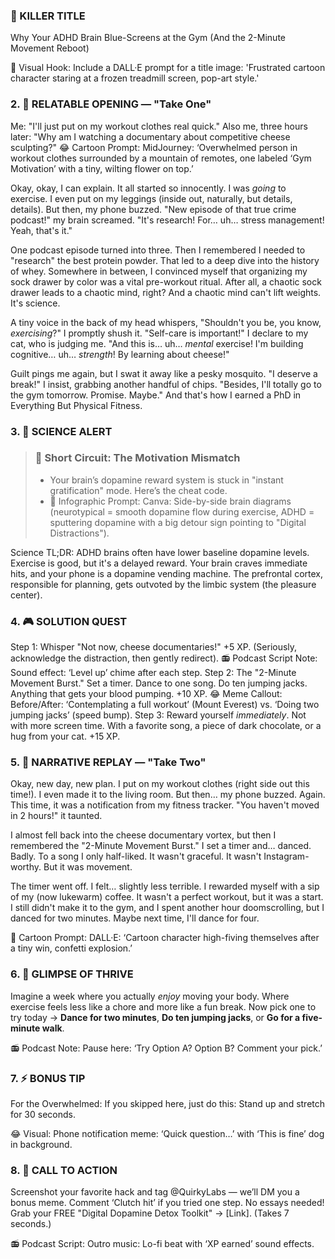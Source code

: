 ### **🎯 KILLER TITLE**
Why Your ADHD Brain Blue-Screens at the Gym (And the 2-Minute Movement Reboot)

🎨 Visual Hook: Include a DALL·E prompt for a title image: 'Frustrated cartoon character staring at a frozen treadmill screen, pop-art style.'

### **2. 📖 RELATABLE OPENING — "Take One"**
Me: "I'll just put on my workout clothes real quick."
Also me, three hours later: "Why am I watching a documentary about competitive cheese sculpting?"
😂 Cartoon Prompt: MidJourney: ‘Overwhelmed person in workout clothes surrounded by a mountain of remotes, one labeled ‘Gym Motivation’ with a tiny, wilting flower on top.’

Okay, okay, I can explain. It all started so innocently. I was *going* to exercise. I even put on my leggings (inside out, naturally, but details, details). But then, my phone buzzed. "New episode of that true crime podcast!" my brain screamed. "It's research! For… uh… stress management! Yeah, that's it."

One podcast episode turned into three. Then I remembered I needed to "research" the best protein powder. That led to a deep dive into the history of whey. Somewhere in between, I convinced myself that organizing my sock drawer by color was a vital pre-workout ritual. After all, a chaotic sock drawer leads to a chaotic mind, right? And a chaotic mind can't lift weights. It's science.

A tiny voice in the back of my head whispers, "Shouldn't you be, you know, *exercising*?" I promptly shush it. "Self-care is important!" I declare to my cat, who is judging me. "And this is… uh… *mental* exercise! I'm building cognitive… uh… *strength*! By learning about cheese!"

Guilt pings me again, but I swat it away like a pesky mosquito. "I deserve a break!" I insist, grabbing another handful of chips. "Besides, I'll totally go to the gym tomorrow. Promise. Maybe." And that's how I earned a PhD in Everything But Physical Fitness.

### **3. 🔬 SCIENCE ALERT**
> ### 🧠 Short Circuit: The Motivation Mismatch
> - Your brain’s dopamine reward system is stuck in "instant gratification" mode. Here’s the cheat code.
> - 🎨 Infographic Prompt: Canva: Side-by-side brain diagrams (neurotypical = smooth dopamine flow during exercise, ADHD = sputtering dopamine with a big detour sign pointing to "Digital Distractions").

Science TL;DR: ADHD brains often have lower baseline dopamine levels. Exercise is good, but it's a delayed reward. Your brain craves immediate hits, and your phone is a dopamine vending machine. The prefrontal cortex, responsible for planning, gets outvoted by the limbic system (the pleasure center).

### **4. 🎮 SOLUTION QUEST**
Step 1: Whisper "Not now, cheese documentaries!" +5 XP. (Seriously, acknowledge the distraction, then gently redirect).
📻 Podcast Script Note: Sound effect: ‘Level up’ chime after each step.
Step 2: The "2-Minute Movement Burst." Set a timer. Dance to one song. Do ten jumping jacks. Anything that gets your blood pumping. +10 XP.
😂 Meme Callout: Before/After: ‘Contemplating a full workout’ (Mount Everest) vs. ‘Doing two jumping jacks’ (speed bump).
Step 3: Reward yourself *immediately*. Not with more screen time. With a favorite song, a piece of dark chocolate, or a hug from your cat. +15 XP.

### **5. 🔄 NARRATIVE REPLAY — "Take Two"**
Okay, new day, new plan. I put on my workout clothes (right side out this time!). I even made it to the living room. But then… my phone buzzed. Again. This time, it was a notification from my fitness tracker. "You haven't moved in 2 hours!" it taunted.

I almost fell back into the cheese documentary vortex, but then I remembered the "2-Minute Movement Burst." I set a timer and… danced. Badly. To a song I only half-liked. It wasn't graceful. It wasn't Instagram-worthy. But it was movement.

The timer went off. I felt… slightly less terrible. I rewarded myself with a sip of my (now lukewarm) coffee. It wasn't a perfect workout, but it was a start. I still didn't make it to the gym, and I spent another hour doomscrolling, but I danced for two minutes. Maybe next time, I'll dance for four.

🎨 Cartoon Prompt: DALL·E: ‘Cartoon character high-fiving themselves after a tiny win, confetti explosion.’

### **6. 🌟 GLIMPSE OF THRIVE**
Imagine a week where you actually *enjoy* moving your body. Where exercise feels less like a chore and more like a fun break. Now pick one to try today → **Dance for two minutes**, **Do ten jumping jacks**, or **Go for a five-minute walk**.

📻 Podcast Note: Pause here: ‘Try Option A? Option B? Comment your pick.’

### **7. ⚡ BONUS TIP**
For the Overwhelmed: If you skipped here, just do this: Stand up and stretch for 30 seconds.

😂 Visual: Phone notification meme: ‘Quick question…’ with ‘This is fine’ dog in background.

### **8. 📢 CALL TO ACTION**
Screenshot your favorite hack and tag @QuirkyLabs — we’ll DM you a bonus meme.
Comment ‘Clutch hit’ if you tried one step. No essays needed!
Grab your FREE "Digital Dopamine Detox Toolkit" → [Link]. (Takes 7 seconds.)

📻 Podcast Script: Outro music: Lo-fi beat with ‘XP earned’ sound effects.